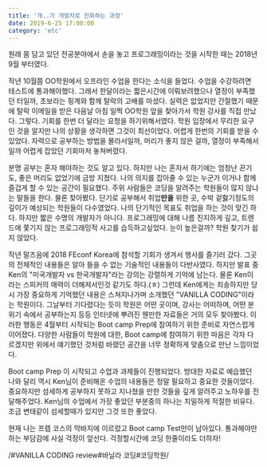 ```yaml
---
title: '개..가 개발자로 진화하는 과정'
date: 2019-6-25 17:00:00
category: 'etc'
---
```

원래 몸 담고 있던 전공분야에서 손을 놓고 프로그래밍이라는 것을 시작한 때는 2018년 9월 부터였다.

 작년 10월쯤  OO학원에서 오프라인 수업을 한다는 소식을 들었다. 수업을 수강하려면 테스트에 통과해야했다. 그래서 한달이라는 짧은시간에 이뤄보려했으나 열정이 부족했던 터일까, 초보라는 핑계와 함께 탈락의 고배를 마셨다. 실력은 없었지만 간절했기 때문에 탈락 이메일을 받은 다음날 아침 일찍 OO학원 앞을 찾아가서 학원 강사를 직접 만났다. 그렇다. 기회를 한번 더 달라는 요청을 하기위해서였다. 학원 입장에서 무리한 요구인 것을 알지만 나의 상황을 생각하면 그것이 최선이었다. 어렵게 한번의 기회를 받을 수 있었다. 자력으로 공부하는 방법을 몰라서일까, 머리가 좋지 않은 걸까, 열정이 부족해서일까 어렵게 잡았던 기회마저 놓쳐버렸다.

 분명 공부는 혼자 해야하는 것도 알고 있다. 하지만 나는 혼자서 하기에는 엄청난 끈기도, 좋은 머리도 없었기에 금방 지쳤다. 나의 의지를 잡아줄 수 있는 누군가 이거나 함께 즐겁게 할 수 있는 공간이 필요했다. 주위 사람들은 코딩을 알려주는 학원들이 많지 않냐는 말들을 한다. 물론 찾아봤다. 단기로 공부해서 취업**만을** 위한 곳, 수박 겉핧기정도의 깊이가 예상되는 학원들이 다수였었다. 나의 단기적인 목표도 취업을 하는 것이 맞긴 하다. 하지만 짧은 수명의 개발자가 아니다. 프로그래밍에 대해 나름 진지하게 깊고, 트렌드에 쫓기지 않는 프로그래밍적 사고를 습득하고싶었다. 눈이 높은걸까? 학원 찾기가 쉽지 않았다.

 작년 말즈음에 2018 FEconf Korea에 참석할 기회가 생겨서 행사를 즐기러 갔다. 그곳의 전체적인 내용들은 알아 들을 수 없는 기술적인 내용들이 다반사였다. 하지만 발표 중 Ken의 "미국개발자 vs 한국개발자"라는 강의는 강렬하게 기억에 남는다. 물론 Ken이라는 스피커의 매력이 더해져서인것 같기도 하다.(ㅎ)  그런데 Ken에게는 죄송하지만 당시 가장 중요하게 기억했던 내용은 스쳐지나가며 소개했던 "VANILLA CODING"이라는 학원이다. 그날부터 기다렸다는 듯이 학원은 어떤 곳이며, 강사는 어떠하며, 어떤 분위기 속에서 공부하는지 등등 인터넷에 뿌려진 웬만한 자료들은 거의 모두 찾아봤다. 이러한 행동은 4월부터 시작되는 Boot camp Prep에 참여하기 위한 준비로 자연스럽게 이어졌다. 다양한 사람들이 학원에 대한, Boot camp에 참여하기 위한 마음은 각자 다르겠지만 위에서 얘기했던 것처럼 바랬던 공간을 너무 정확하게 맞춤으로 만난 느낌이었다.

 Boot camp Prep 이 시작되고 수업과 과제들이 진행되었다. 방대한 자료로 예습했던 나와 달리 역시 Ken님이  준비해온 수업의 내용들은 정말 필요하고 중요한 것들이었다. 중요하지만 섬세하게 공부하지 못하고 지나쳤을 만한 것들을 깊게 알려주고 노하우를 전달해주었다. Ken님의 수업에서 가장 좋았던 부분중의 하나는 치밀하게 적절한 비유다. 조금 변태같이 섬세할때가 있지만 그것 또한 좋았다.
 
 현재 나는 프렙 코스의 막바지에 이르렀고 Boot camp Test만이 남아있다. 통과해야만하는 부담감에 사실 걱정이 앞선다. 걱정할시간에 코딩 한줄이라도 더하자!



/#VANILLA CODING review#바닐라 코딩#코딩학원/
